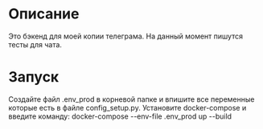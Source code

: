 # Описание
Это бэкенд для моей копии телеграма. На данный момент пишутся тесты для чата.
# Запуск
Создайте файл .env_prod в корневой папке и впишите все переменные которые есть в файле config_setup.py.
Установите docker-compose и введите команду: docker-compose --env-file .env_prod up --build
